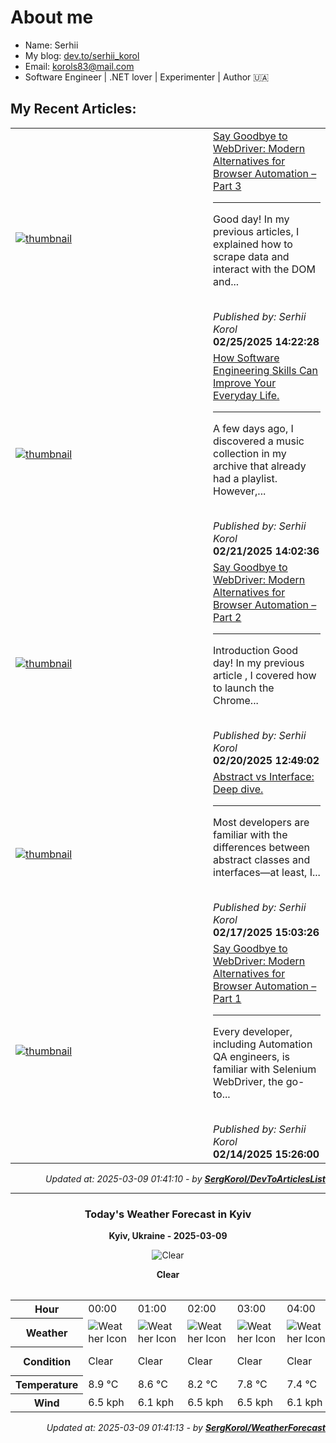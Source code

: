 <h1>About me</h1>

- Name: Serhii
- My blog: [dev.to/serhii_korol](https://dev.to/serhii_korol_ab7776c50dba)
- Email: [korols83@mail.com](mailto:korols83@mail.com)
- Software Engineer | .NET lover | Experimenter | Author 🇺🇦

<h2>My Recent Articles:</h2>

<table>
        <tr>
<td width="300px"><a href="https://dev.to/serhii_korol_ab7776c50dba/say-goodbye-to-webdriver-modern-alternatives-for-browser-automation-part-3-39p9"><img src="https://media2.dev.to/dynamic/image/width=1000,height=420,fit=cover,gravity=auto,format=auto/https%3A%2F%2Fdev-to-uploads.s3.amazonaws.com%2Fuploads%2Farticles%2F6za0l4abu4p8o08zwlxc.png" alt="thumbnail"></a></td>
<td><a href="https://dev.to/serhii_korol_ab7776c50dba/say-goodbye-to-webdriver-modern-alternatives-for-browser-automation-part-3-39p9">Say Goodbye to WebDriver: Modern Alternatives for Browser Automation – Part 3</a><hr><p>Good day! In my previous articles, I explained how to scrape data and interact with the DOM and...</p><br><i>Published by: Serhii Korol</i><br><b>02/25/2025 14:22:28</b></td>
</tr>
<tr>
<td width="300px"><a href="https://dev.to/serhii_korol_ab7776c50dba/how-software-engineering-skills-can-improve-your-everyday-life-1nef"><img src="https://media2.dev.to/dynamic/image/width=1000,height=420,fit=cover,gravity=auto,format=auto/https%3A%2F%2Fdev-to-uploads.s3.amazonaws.com%2Fuploads%2Farticles%2F0lm1qszx82aiyjjen6xc.png" alt="thumbnail"></a></td>
<td><a href="https://dev.to/serhii_korol_ab7776c50dba/how-software-engineering-skills-can-improve-your-everyday-life-1nef">How Software Engineering Skills Can Improve Your Everyday Life.</a><hr><p>A few days ago, I discovered a music collection in my archive that already had a playlist. However,...</p><br><i>Published by: Serhii Korol</i><br><b>02/21/2025 14:02:36</b></td>
</tr>
<tr>
<td width="300px"><a href="https://dev.to/serhii_korol_ab7776c50dba/say-goodbye-to-webdriver-modern-alternatives-for-browser-automation-part-2-5fd0"><img src="https://media2.dev.to/dynamic/image/width=1000,height=420,fit=cover,gravity=auto,format=auto/https%3A%2F%2Fdev-to-uploads.s3.amazonaws.com%2Fuploads%2Farticles%2F8edkzgtx0xro0rrgqknf.png" alt="thumbnail"></a></td>
<td><a href="https://dev.to/serhii_korol_ab7776c50dba/say-goodbye-to-webdriver-modern-alternatives-for-browser-automation-part-2-5fd0">Say Goodbye to WebDriver: Modern Alternatives for Browser Automation – Part 2</a><hr><p>Introduction   Good day! In my previous article , I covered how to launch the Chrome...</p><br><i>Published by: Serhii Korol</i><br><b>02/20/2025 12:49:02</b></td>
</tr>
<tr>
<td width="300px"><a href="https://dev.to/serhii_korol_ab7776c50dba/abstract-vs-interface-deep-dive-2fb6"><img src="https://media2.dev.to/dynamic/image/width=1000,height=420,fit=cover,gravity=auto,format=auto/https%3A%2F%2Fdev-to-uploads.s3.amazonaws.com%2Fuploads%2Farticles%2Fu5mn649nd4xocvieadqe.png" alt="thumbnail"></a></td>
<td><a href="https://dev.to/serhii_korol_ab7776c50dba/abstract-vs-interface-deep-dive-2fb6">Abstract vs Interface: Deep dive.</a><hr><p>Most developers are familiar with the differences between abstract classes and interfaces—at least, I...</p><br><i>Published by: Serhii Korol</i><br><b>02/17/2025 15:03:26</b></td>
</tr>
<tr>
<td width="300px"><a href="https://dev.to/serhii_korol_ab7776c50dba/say-goodbye-to-webdriver-modern-alternatives-for-browser-automation-part-1-4nna"><img src="https://media2.dev.to/dynamic/image/width=1000,height=420,fit=cover,gravity=auto,format=auto/https%3A%2F%2Fdev-to-uploads.s3.amazonaws.com%2Fuploads%2Farticles%2Fxu4dfstuc55hedinnbn3.png" alt="thumbnail"></a></td>
<td><a href="https://dev.to/serhii_korol_ab7776c50dba/say-goodbye-to-webdriver-modern-alternatives-for-browser-automation-part-1-4nna">Say Goodbye to WebDriver: Modern Alternatives for Browser Automation – Part 1</a><hr><p>Every developer, including Automation QA engineers, is familiar with Selenium WebDriver, the go-to...</p><br><i>Published by: Serhii Korol</i><br><b>02/14/2025 15:26:00</b></td>
</tr>

</table>

<div align="right">

<i>Updated at: 2025-03-09 01:41:10 - by <b>[SergKorol/DevToArticlesList](https://github.com/SergKorol/DevToArticlesList)</b></i>

</div>

<hr>
<div align="center">
<h3>Today's Weather Forecast in Kyiv</h3>

<b>Kyiv, Ukraine - 2025-03-09</b>

<img src="https://cdn.weatherapi.com/weather/64x64/night/113.png" alt="Clear" />

<b>Clear</b>
</div>

<table>
    <table>
<tr><th>Hour</th>
<td>00:00</td>
<td>01:00</td>
<td>02:00</td>
<td>03:00</td>
<td>04:00</td>
<td>05:00</td>
<td>06:00</td>
<td>07:00</td>
<td>08:00</td>
<td>09:00</td>
<td>10:00</td>
<td>11:00</td>
<td>12:00</td>
<td>13:00</td>
<td>14:00</td>
<td>15:00</td>
<td>16:00</td>
<td>17:00</td>
<td>18:00</td>
<td>19:00</td>
<td>20:00</td>
<td>21:00</td>
<td>22:00</td>
<td>23:00</td>
</tr>
<tr><th>Weather</th>
<td><img src="https://cdn.weatherapi.com/weather/64x64/night/113.png" alt="Weather Icon"></td>
<td><img src="https://cdn.weatherapi.com/weather/64x64/night/113.png" alt="Weather Icon"></td>
<td><img src="https://cdn.weatherapi.com/weather/64x64/night/113.png" alt="Weather Icon"></td>
<td><img src="https://cdn.weatherapi.com/weather/64x64/night/113.png" alt="Weather Icon"></td>
<td><img src="https://cdn.weatherapi.com/weather/64x64/night/113.png" alt="Weather Icon"></td>
<td><img src="https://cdn.weatherapi.com/weather/64x64/night/113.png" alt="Weather Icon"></td>
<td><img src="https://cdn.weatherapi.com/weather/64x64/night/113.png" alt="Weather Icon"></td>
<td><img src="https://cdn.weatherapi.com/weather/64x64/day/113.png" alt="Weather Icon"></td>
<td><img src="https://cdn.weatherapi.com/weather/64x64/day/113.png" alt="Weather Icon"></td>
<td><img src="https://cdn.weatherapi.com/weather/64x64/day/113.png" alt="Weather Icon"></td>
<td><img src="https://cdn.weatherapi.com/weather/64x64/day/113.png" alt="Weather Icon"></td>
<td><img src="https://cdn.weatherapi.com/weather/64x64/day/113.png" alt="Weather Icon"></td>
<td><img src="https://cdn.weatherapi.com/weather/64x64/day/113.png" alt="Weather Icon"></td>
<td><img src="https://cdn.weatherapi.com/weather/64x64/day/113.png" alt="Weather Icon"></td>
<td><img src="https://cdn.weatherapi.com/weather/64x64/day/116.png" alt="Weather Icon"></td>
<td><img src="https://cdn.weatherapi.com/weather/64x64/day/113.png" alt="Weather Icon"></td>
<td><img src="https://cdn.weatherapi.com/weather/64x64/day/116.png" alt="Weather Icon"></td>
<td><img src="https://cdn.weatherapi.com/weather/64x64/day/116.png" alt="Weather Icon"></td>
<td><img src="https://cdn.weatherapi.com/weather/64x64/night/116.png" alt="Weather Icon"></td>
<td><img src="https://cdn.weatherapi.com/weather/64x64/night/122.png" alt="Weather Icon"></td>
<td><img src="https://cdn.weatherapi.com/weather/64x64/night/116.png" alt="Weather Icon"></td>
<td><img src="https://cdn.weatherapi.com/weather/64x64/night/113.png" alt="Weather Icon"></td>
<td><img src="https://cdn.weatherapi.com/weather/64x64/night/116.png" alt="Weather Icon"></td>
<td><img src="https://cdn.weatherapi.com/weather/64x64/night/116.png" alt="Weather Icon"></td>
</tr>
<tr><th>Condition</th>
<td>Clear </td>
<td>Clear </td>
<td>Clear </td>
<td>Clear </td>
<td>Clear </td>
<td>Clear </td>
<td>Clear </td>
<td>Sunny</td>
<td>Sunny</td>
<td>Sunny</td>
<td>Sunny</td>
<td>Sunny</td>
<td>Sunny</td>
<td>Sunny</td>
<td>Partly Cloudy </td>
<td>Sunny</td>
<td>Partly Cloudy </td>
<td>Partly Cloudy </td>
<td>Partly Cloudy </td>
<td>Overcast </td>
<td>Partly Cloudy </td>
<td>Clear </td>
<td>Partly Cloudy </td>
<td>Partly Cloudy </td>
</tr>
<tr><th>Temperature</th>
<td>8.9 °C</td>
<td>8.6 °C</td>
<td>8.2 °C</td>
<td>7.8 °C</td>
<td>7.4 °C</td>
<td>7.1 °C</td>
<td>6.8 °C</td>
<td>6.7 °C</td>
<td>7.4 °C</td>
<td>9.1 °C</td>
<td>11 °C</td>
<td>12.6 °C</td>
<td>14.1 °C</td>
<td>15.2 °C</td>
<td>16 °C</td>
<td>16.3 °C</td>
<td>16.1 °C</td>
<td>14.5 °C</td>
<td>13.1 °C</td>
<td>12.1 °C</td>
<td>11.4 °C</td>
<td>10.7 °C</td>
<td>10 °C</td>
<td>9.4 °C</td>
</tr>
<tr><th>Wind</th>
<td>6.5 kph</td>
<td>6.1 kph</td>
<td>6.5 kph</td>
<td>6.5 kph</td>
<td>6.1 kph</td>
<td>6.1 kph</td>
<td>6.5 kph</td>
<td>6.8 kph</td>
<td>6.8 kph</td>
<td>6.5 kph</td>
<td>7.9 kph</td>
<td>9 kph</td>
<td>9.4 kph</td>
<td>9 kph</td>
<td>9.4 kph</td>
<td>9.4 kph</td>
<td>9 kph</td>
<td>7.9 kph</td>
<td>9 kph</td>
<td>9.4 kph</td>
<td>8.6 kph</td>
<td>9.4 kph</td>
<td>9.4 kph</td>
<td>9.4 kph</td>
</tr>
</table>

</table>

<div align="right">

<i>Updated at: 2025-03-09 01:41:13 - by <b>[SergKorol/WeatherForecast](https://github.com/SergKorol/WeatherForecast)</b></i>

</div>


